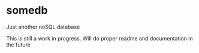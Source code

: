 # somedb
Just another noSQL database

This is still a work in progress. Will do proper readme and documentation in the future
